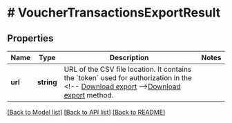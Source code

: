 # # VoucherTransactionsExportResult

## Properties

Name | Type | Description | Notes
------------ | ------------- | ------------- | -------------
**url** | **string** | URL of the CSV file location. It contains the &#x60;token&#x60; used for authorization in the &lt;!-- [Download export](OpenAPI.json/paths/~1exports~1{export_Id}/get) --&gt;[Download export](ref:download-export) method. |

[[Back to Model list]](../../README.md#models) [[Back to API list]](../../README.md#endpoints) [[Back to README]](../../README.md)
